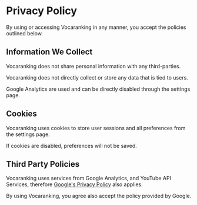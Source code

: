 # **Privacy Policy**
By using or accessing Vocaranking in any manner, you accept the policies outlined below.

## **Information We Collect**
Vocaranking does not share personal information with any third-parties.

Vocaranking does not directly collect or store any data that is tied to users.

Google Analytics are used and can be directly disabled through the settings page.

## **Cookies**
Vocaranking uses cookies to store user sessions and all preferences from the settings page.

If cookies are disabled, preferences will not be saved.

## **Third Party Policies**
Vocaranking uses services from Google Analytics, and YouTube API Services, therefore [Google's Privacy Policy](https://policies.google.com/privacy) also applies.

By using Vocaranking, you agree also accept the policy provided by Google. 